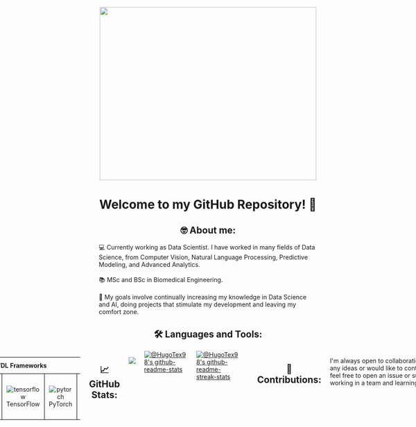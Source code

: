 <p align="center">
  <img align="center" src='https://www.googleapis.com/download/storage/v1/b/kaggle-user-content/o/inbox%2F4208294%2F1c014f0a4490cf323418b80648ba44fe%2FDATAAC.jpeg?generation=1577356397338672&alt=media' width="500" height="400">
</p>
  
<h1 align="center">
  Welcome to my GitHub Repository! 🚀
</h1>

<h2 align="center">
  🤓 About me:
</h2>
<p align="Left">
  💻 Currently working as Data Scientist. I have worked in many fields of Data Science, from Computer Vision, Natural Language Processing, Predictive Modeling, and Advanced Analytics.
  <br><br>
  📚 MSc and BSc in Biomedical Engineering.
  <br><br>
  🎯 My goals involve continually increasing my knowledge in Data Science and AI, doing projects that stimulate my development and leaving my comfort zone.
</p>

<!--
<hr/>
-->
<h2 align="center">
  🛠️ Languages and Tools:
</h2>


<div style="display: flex; justify-content: center; flex-wrap: nowrap; gap: 20px;">
  <table align="center" style="border-collapse: collapse;">
    <colgroup span="3"></colgroup>
    <colgroup span="3"></colgroup>
    <colgroup span="2"></colgroup>
    <colgroup span="1"></colgroup>
    <thead>
      <tr>
        <th colspan="3" style="text-align: center; border: 1px solid black; padding: 10px;">
          <b>Programming Languages</b>
        </th>
        <th colspan="3" style="text-align: center; border: 1px solid black; padding: 10px;">
          <b>Databases</b>
        </th>
        <th colspan="2" style="text-align: center; border: 1px solid black; padding: 10px;">
          <b>Cloud Platforms</b>
        </th>
        <th colspan="1" style="text-align: center; border: 1px solid black; padding: 10px;">
          <b>Version Control</b>
        </th>
      </tr>
    </thead>
    <tbody>
      <tr>
        <td align="center" width="90" style="border: 1px solid black; padding: 10px;">
          <img src="https://raw.githubusercontent.com/devicons/devicon/master/icons/python/python-original.svg" alt="python" width="40" height="40"/>
          <br>Python
        </td>
        <td align="center" width="90" style="border: 1px solid black; padding: 10px;">
          <img src="https://upload.wikimedia.org/wikipedia/commons/2/21/Matlab_Logo.png" alt="matlab" width="40" height="40"/>
          <br>MATLAB
        </td>
        <td align="center" width="90" style="border: 1px solid black; padding: 10px;">
          <img src="https://raw.githubusercontent.com/devicons/devicon/master/icons/html5/html5-original-wordmark.svg" alt="html5" width="40" height="40"/>
          <br>HTML
        </td>
        <td align="center" width="90" style="border: 1px solid black; padding: 10px;">
          <img src="https://www.vectorlogo.zone/logos/mysql/mysql-ar21.svg" alt="sql" width="80" height="80"/>
          SQL
        </td>
        <td align="center" width="90" style="border: 1px solid black; padding: 10px;">
          <img src="https://www.vectorlogo.zone/logos/mongodb/mongodb-ar21.svg" alt="mongodb" width="80" height="80"/>
          MongoDB
        </td>
        <td align="center" width="90" style="border: 1px solid black; padding: 10px;">
          <img src="https://www.vectorlogo.zone/logos/redis/redis-ar21.svg" alt="redis" width="80" height="80"/>
          Redis
        </td>
        <td align="center" width="90" style="border: 1px solid black; padding: 10px;">
          <img src="https://www.vectorlogo.zone/logos/microsoft_azure/microsoft_azure-icon.svg" alt="azure" width="40" height="40"/>
          <br>MS Azure
        </td>
        <td align="center" width="90" style="border: 1px solid black; padding: 10px;">
          <img src="https://www.vectorlogo.zone/logos/google_cloud/google_cloud-icon.svg" alt="gcp" width="40" height="40"/>
          <br>GCP
        </td>
        <td align="center" width="90" style="border: 1px solid black; padding: 10px;">
            <img src="https://www.vectorlogo.zone/logos/git-scm/git-scm-icon.svg" alt="git" width="40" height="40"/>
          <br>Git
        </td>
      </tr>
    </tbody>
</table>

<div style="display: flex; justify-content: center; flex-wrap: nowrap; gap: 20px;">
  <table align="center" style="border-collapse: collapse;">
    <colgroup span="5"></colgroup>
    <colgroup span="2"></colgroup>
    <colgroup span="1"></colgroup>
    <thead>
      <tr>
        <th colspan="5" style="text-align: center; border: 1px solid black; padding: 10px;">
          <b>ML/DL Frameworks</b>
        </th>
        <th colspan="2" style="text-align: center; border: 1px solid black; padding: 10px;">
          <b>API Frameworks</b>
        </th>
        <th colspan="1" style="text-align: center; border: 1px solid black; padding: 10px;">
          <b>Automation</b>
        </th>
      </tr>
    </thead>
    <tbody>
      <tr>
        <td align="center" width="90" style="border: 1px solid black; padding: 10px;">
            <img src="https://upload.wikimedia.org/wikipedia/commons/0/05/Scikit_learn_logo_small.svg" alt="scikit-learn" width="40" height="40"/>
          <br>Scikit-Learn
        </td>
        <td align="center" width="90" style="border: 1px solid black; padding: 10px;">
            <img src="https://huggingface.co/datasets/huggingface/brand-assets/resolve/main/hf-logo.svg" alt="huggingface" width="40" height="40"/>
          <br>HuggingFace
        </td>
        <td align="center" width="90" style="border: 1px solid black; padding: 10px;">
            <img src="https://www.vectorlogo.zone/logos/tensorflow/tensorflow-icon.svg" alt="tensorflow" width="40" height="40"/>
          <br>TensorFlow
        </td>
        <td align="center" width="96" style="border: 1px solid black; padding: 10px;">
            <img src="https://www.vectorlogo.zone/logos/pytorch/pytorch-icon.svg" alt="pytorch" width="40" height="40"/>
          <br>PyTorch
        </td>
        <td align="center" width="96" style="border: 1px solid black; padding: 10px;">
            <img src="https://www.vectorlogo.zone/logos/opencv/opencv-icon.svg" alt="pytorch" width="40" height="40"/>
          <br>OpenCV
        </td>
        <td align="center" width="90" style="border: 1px solid black; padding: 10px;">
            <img src="https://www.vectorlogo.zone/logos/pocoo_flask/pocoo_flask-icon.svg" alt="flask" width="40" height="40"/>
          <br>Flask
        </td>
        <td align="center" width="90" style="border: 1px solid black; padding: 10px;">
            <img src="https://www.vectorlogo.zone/logos/getpostman/getpostman-icon.svg" alt="postman" width="40" height="40"/>
          <br>Postman
        </td>
        <td align="center" width="90" style="border: 1px solid black; padding: 10px;">
            <img src="https://raw.githubusercontent.com/detain/svg-logos/780f25886640cef088af994181646db2f6b1a3f8/svg/selenium-logo.svg" alt="selenium" width="40" height="40"/>
          <br>Selenium
        </td>
      </tr>
    </tbody>
</table>

<h2 align="center">📈 GitHub Stats:</h2>
  <!--
  <p align="center">
    <img src="https://github-readme-stats.vercel.app/api/top-langs/?username=HugoTex98&theme=gotham&hide_border=false&include_all_commits=true&count_private=true&layout=compact" alt="Top Languages" />
  </p>
  -->
  <!--
  <p align="center">
  <img align="center" src="https://github-readme-stats.vercel.app/api/top-langs?username=HugoTex98&hide_border=true&no-bg=true&no-frame=true&layout=compact&theme=transparent&langs_count=10" alt="Top Languages"/>
  </p>
  <p align="center">
    <img alt="Mark streak" src="https://github-readme-streak-stats.herokuapp.com/?user=HugoTex98&hide_border=true&theme=transparent"/> 
  </p>
  -->

<p align="center">
  <img src="https://github-readme-stats.vercel.app/api/top-langs/?username=HugoTex98&theme=vue&layout=compact"width="40%"/> 
</p
<p align="center">
  <a href="https://github.com/HugoTex98?tab=repositories"><img src="https://github-readme-stats-one-bice.vercel.app/api?username=HugoTex98&theme=vue&show_icons=true&count_private=true&hide_border=false&role=OWNER,ORGANIZATION_MEMBER,COLLABORATOR"  width="48%" alt="@HugoTex98's github-readme-stats"/></a>
  <a href="https://github.com/HugoTex98?tab=stars"><img src="https://github-readme-streak-stats.herokuapp.com?user=HugoTex98&theme=vue&hide_border=false&date_format=M%20j%5B%2C%20Y%5D"  width="48%" alt="@HugoTex98's github-readme-streak-stats"/></a>
</p>
  
<h2 align="center">
  👥 Contributions:
</h2>
<p align="left">
  I'm always open to collaboration and feedback! If you have any ideas or would like to contribute to any of my projects, feel free to open an issue or submit a pull request. 
  I love working in a team and learning from others.
</p>


<!--
**HugoTex98/HugoTex98** is a ✨ _special_ ✨ repository because its `README.md` (this file) appears on your GitHub profile.

Here are some ideas to get you started:

- 🔭 I’m currently working on ...
- 🌱 I’m currently learning ...
- 👯 I’m looking to collaborate on ...
- 🤔 I’m looking for help with ...
- 💬 Ask me about ...
- 📫 How to reach me: ...
- 😄 Pronouns: ...
- ⚡ Fun fact: ...
-->
